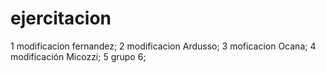 # ejercitacion

1 modificacion fernandez;
2 modificacion Ardusso;
3 moficacion Ocana;
4 modificación Micozzi;
5 grupo 6;

